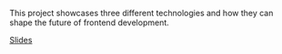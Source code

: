 This project showcases three different technologies and how they can shape the future of frontend development.

<a href="https://speakerdeck.com/rainerhahnekamp/future-of-frontend-development-39f745af-1b8c-406e-bb02-4a0b961d6538">Slides</a>